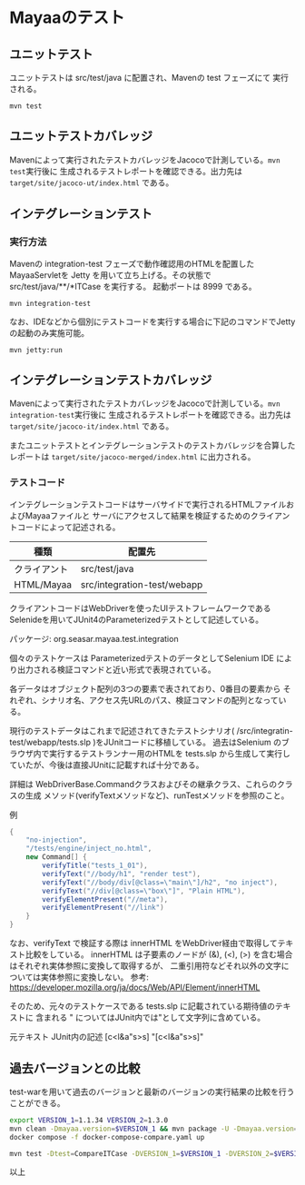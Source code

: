 # Mayaaのテスト

## ユニットテスト

ユニットテストは src/test/java に配置され、Mavenの test フェーズにて
実行される。

```
mvn test
```

## ユニットテストカバレッジ
Mavenによって実行されたテストカバレッジをJacocoで計測している。`mvn test`実行後に
生成されるテストレポートを確認できる。出力先は `target/site/jacoco-ut/index.html` である。

## インテグレーションテスト

### 実行方法
Mavenの integration-test フェーズで動作確認用のHTMLを配置したMayaaServletを
Jetty を用いて立ち上げる。その状態で src/test/java/**/*ITCase を実行する。
起動ポートは 8999 である。
```
mvn integration-test
```

なお、IDEなどから個別にテストコードを実行する場合に下記のコマンドでJettyの起動のみ実施可能。
```
mvn jetty:run
```
## インテグレーションテストカバレッジ
Mavenによって実行されたテストカバレッジをJacocoで計測している。`mvn integration-test`実行後に
生成されるテストレポートを確認できる。出力先は `target/site/jacoco-it/index.html` である。

またユニットテストとインテグレーションテストのテストカバレッジを合算したレポートは
`target/site/jacoco-merged/index.html` に出力される。


### テストコード

インテグレーションテストコードはサーバサイドで実行されるHTMLファイルおよびMayaaファイルと
サーバにアクセスして結果を検証するためのクライアントコードによって記述される。

種類        | 配置先           
-----------|------------------
クライアント | src/test/java     
HTML/Mayaa | src/integration-test/webapp


クライアントコードはWebDriverを使ったUIテストフレームワークである
Selenideを用いてJUnit4のParameterizedテストとして記述している。

パッケージ: org.seasar.mayaa.test.integration 


個々のテストケースは ParameterizedテストのデータとしてSelenium IDE
により出力される検証コマンドと近い形式で表現されている。

各データはオブジェクト配列の3つの要素で表されており、0番目の要素から
それぞれ、シナリオ名、アクセス先URLのパス、検証コマンドの配列となっている。

現行のテストデータはこれまで記述されてきたテストシナリオ( /src/integratin-test/webapp/tests.slp )をJUnitコードに移植している。
過去はSelenium のブラウザ内で実行するテストランナー用のHTMLを tests.slp から生成して実行していたが、今後は直接JUnitに記載すれば十分である。

詳細は WebDriverBase.Commandクラスおよびその継承クラス、これらのクラスの生成
メソッド(verifyTextメソッドなど)、runTestメソッドを参照のこと。

例
```java
{
    "no-injection",
    "/tests/engine/inject_no.html",
    new Command[] {
        verifyTitle("tests_1_01"),
        verifyText("//body/h1", "render test"),
        verifyText("//body/div[@class=\"main\"]/h2", "no inject"),
        verifyText("//div[@class=\"box\"]", "Plain HTML"),
        verifyElementPresent("//meta"),
        verifyElementPresent("//link")
    }
}
```

なお、verifyText で検証する際は innerHTML をWebDriver経由で取得してテキスト比較をしている。
innerHTML は子要素のノードが (&), (<), (>) を含む場合はそれぞれ実体参照に変換して取得するが、
二重引用符などそれ以外の文字については実体参照に変換しない。
参考: https://developer.mozilla.org/ja/docs/Web/API/Element/innerHTML

そのため、元々のテストケースである tests.slp に記載されている期待値のテキストに
含まれる &quot; についてはJUnit内では\"として文字列に含めている。

元テキスト	JUnit内の記述
[c&lt;l&amp;a&quot;s&gt;s]	"[c&lt;l&amp;a\"s&gt;s]"


## 過去バージョンとの比較

test-warを用いて過去のバージョンと最新のバージョンの実行結果の比較を行うことができる。

```sh
export VERSION_1=1.1.34 VERSION_2=1.3.0
mvn clean -Dmayaa.version=$VERSION_1 && mvn package -U -Dmayaa.version=$VERSION_1 && mvn package -U -Dmayaa.version=$VERSION_2
docker compose -f docker-compose-compare.yaml up
```

```sh
mvn test -Dtest=CompareITCase -DVERSION_1=$VERSION_1 -DVERSION_2=$VERSION_2
```

以上